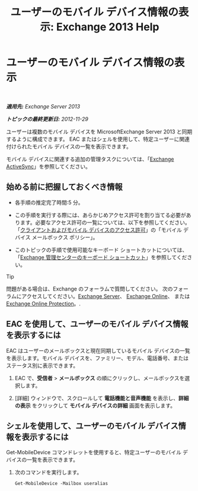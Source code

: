 ﻿---
title: 'ユーザーのモバイル デバイス情報の表示: Exchange 2013 Help'
TOCTitle: ユーザーのモバイル デバイス情報の表示
ms:assetid: 4fd263c0-ad61-416c-bd68-339bf66605cf
ms:mtpsurl: https://technet.microsoft.com/ja-jp/library/Aa997974(v=EXCHG.150)
ms:contentKeyID: 49896244
ms.date: 04/24/2018
mtps_version: v=EXCHG.150
ms.translationtype: HT
---

# ユーザーのモバイル デバイス情報の表示

 

_**適用先:** Exchange Server 2013_

_**トピックの最終更新日:** 2012-11-29_

ユーザーは複数のモバイル デバイスを MicrosoftExchange Server 2013 と同期するように構成できます。 EAC またはシェルを使用して、特定ユーザーに関連付けられたモバイル デバイスの一覧を表示できます。

モバイル デバイスに関連する追加の管理タスクについては、「[Exchange ActiveSync](exchange-activesync-exchange-2013-help.md)」を参照してください。

## 始める前に把握しておくべき情報

  - 各手順の推定完了時間:5 分。

  - この手順を実行する際には、あらかじめアクセス許可を割り当てる必要があります。必要なアクセス許可の一覧については、以下を参照してください。「[クライアントおよびモバイル デバイスのアクセス許可](clients-and-mobile-devices-permissions-exchange-2013-help.md)」の「モバイル デバイス メールボックス ポリシー」。

  - このトピックの手順で使用可能なキーボード ショートカットについては、「[Exchange 管理センターのキーボード ショートカット](keyboard-shortcuts-in-the-exchange-admin-center-exchange-online-protection-help.md)」を参照してください。


> [!TIP]
> 問題がある場合は、Exchange のフォーラムで質問してください。 次のフォーラムにアクセスしてください。<A href="https://go.microsoft.com/fwlink/p/?linkid=60612">Exchange Server</A>、 <A href="https://go.microsoft.com/fwlink/p/?linkid=267542">Exchange Online</A>、 または <A href="https://go.microsoft.com/fwlink/p/?linkid=285351">Exchange Online Protection</A>。.



## EAC を使用して、ユーザーのモバイル デバイス情報を表示するには

EAC はユーザーのメールボックスと現在同期しているモバイル デバイスの一覧を表示します。モバイル デバイスを、ファミリー、モデル、電話番号、またはステータス別に表示できます。

1.  EAC で、<strong>受信者</strong> \> <strong>メールボックス</strong> の順にクリックし、メールボックスを選択します。

2.  \[詳細\] ウィンドウで、スクロールして <strong>電話機能と音声機能</strong> を表示し、<strong>詳細の表示</strong> をクリックして <strong>モバイル デバイスの詳細</strong> 画面を表示します。

## シェルを使用して、ユーザーのモバイル デバイス情報を表示するには

Get-MobileDevice コマンドレットを使用すると、特定ユーザーのモバイル デバイスの一覧を表示できます。

1.  次のコマンドを実行します。
    
        Get-MobileDevice -Mailbox useralias

